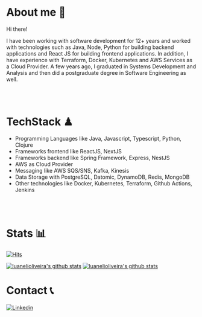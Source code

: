 # About me 👋

Hi there! 

I have been working with software development for 12+ years and worked with technologies such as Java, Node, Python for building backend applications and React JS for building frontend applications. In addition, I have experience with Terraform, Docker, Kubernetes and AWS Services as a Cloud Provider. A few years ago, I graduated in Systems Development and Analysis and then did a postgraduate degree in Software Engineering as well. 

<br>
<br>

# TechStack ♟ 
 
- Programming Languages like Java, Javascript, Typescript, Python, Clojure
- Frameworks frontend like ReactJS, NextJS
- Frameworks backend like Spring Framework, Express, NestJS
- AWS as Cloud Provider 
- Messaging like AWS SQS/SNS, Kafka, Kinesis
- Data Storage with PostgreSQL, Datomic, DynamoDB, Redis, MongoDB
- Other technologies like Docker, Kubernetes, Terraform, Github Actions, Jenkins
<br>
<br>

# Stats 📊

[![Hits](https://hits.seeyoufarm.com/api/count/incr/badge.svg?url=https%3A%2F%2Fgithub.com%2Fluanelioliveira%2Fhit-counter&count_bg=%2379C83D&title_bg=%23555555&icon=github.svg&icon_color=%23E7E7E7&title=hits&edge_flat=false)](https://hits.seeyoufarm.com)

[![luanelioliveira's github stats](https://github-readme-stats.vercel.app/api?username=luanelioliveira&show_icons=true&hide_border=true&count_private=true&title_color=004386&icon_color=004386)](https://github.com/luanelioliveira)
[![luanelioliveira's github stats](https://github-readme-stats.vercel.app/api/top-langs/?username=luanelioliveira&show_icons=true&hide_border=true&title_color=004386&icon_color=004386&layout=compact)](https://github.com/luanelioliveira)

# Contact 📞

[![Linkedin](https://img.shields.io/badge/Linkedin-Luan%20Oliveira-004386?style=for-the-badge&logo=linkedin)](https://www.linkedin.com/in/luanoliveira/)

<!--
**luanelioliveira/luanelioliveira** is a ✨ _special_ ✨ repository because its `README.md` (this file) appears on your GitHub profile.

Here are some ideas to get you started:

- 🔭 I’m currently working on ...
- 🌱 I’m currently learning ...
- 👯 I’m looking to collaborate on ...
- 🤔 I’m looking for help with ...
- 💬 Ask me about ...
- 📫 How to reach me: [luannn@gmail.com](mailto:luannn@gmail.com)
- 😄 Pronouns: ...
- ⚡ Fun fact: ...
-->
